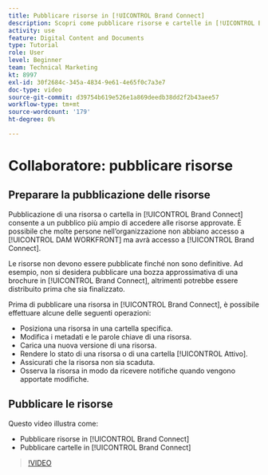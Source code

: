 ```yaml
---
title: Pubblicare risorse in [!UICONTROL Brand Connect]
description: Scopri come pubblicare risorse e cartelle in [!UICONTROL Brand Connect] in [!UICONTROL DAM WORKFRONT].
activity: use
feature: Digital Content and Documents
type: Tutorial
role: User
level: Beginner
team: Technical Marketing
kt: 8997
exl-id: 30f2684c-345a-4834-9e61-4e65f0c7a3e7
doc-type: video
source-git-commit: d39754b619e526e1a869deedb38dd2f2b43aee57
workflow-type: tm+mt
source-wordcount: '179'
ht-degree: 0%

---
```


# Collaboratore: pubblicare risorse

## Preparare la pubblicazione delle risorse

Pubblicazione di una risorsa o cartella in [!UICONTROL Brand Connect] consente a un pubblico più ampio di accedere alle risorse approvate. È possibile che molte persone nell’organizzazione non abbiano accesso a [!UICONTROL DAM WORKFRONT] ma avrà accesso a [!UICONTROL Brand Connect].

Le risorse non devono essere pubblicate finché non sono definitive. Ad esempio, non si desidera pubblicare una bozza approssimativa di una brochure in [!UICONTROL Brand Connect], altrimenti potrebbe essere distribuito prima che sia finalizzato.

Prima di pubblicare una risorsa in [!UICONTROL Brand Connect], è possibile effettuare alcune delle seguenti operazioni:

* Posiziona una risorsa in una cartella specifica.
* Modifica i metadati e le parole chiave di una risorsa.
* Carica una nuova versione di una risorsa.
* Rendere lo stato di una risorsa o di una cartella [!UICONTROL Attivo].
* Assicurati che la risorsa non sia scaduta.
* Osserva la risorsa in modo da ricevere notifiche quando vengono apportate modifiche.

## Pubblicare le risorse

Questo video illustra come:

* Pubblicare risorse in [!UICONTROL Brand Connect]
* Pubblicare cartelle in [!UICONTROL Brand Connect]

>[!VIDEO](https://video.tv.adobe.com/v/335257/?quality=12)
